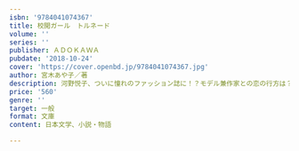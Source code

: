 ```yaml
---
isbn: '9784041074367'
title: 校閲ガール　トルネード
volume: ''
series: ''
publisher: ＡＤＯＫＡＷＡ
pubdate: '2018-10-24'
cover: 'https://cover.openbd.jp/9784041074367.jpg'
author: 宮木あや子／著
description: 河野悦子、ついに憧れのファッション誌に！？モデル兼作家との恋の行方は？
price: '560'
genre: ''
target: 一般
format: 文庫
content: 日本文学、小説・物語

---
```

